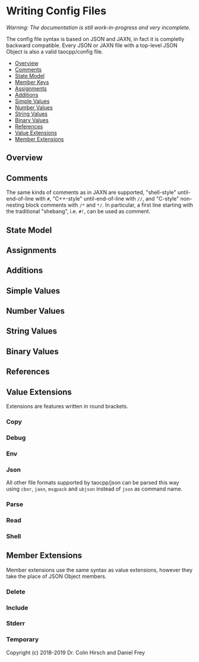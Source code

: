 # Writing Config Files

*Warning: The documentation is still work-in-progress and very incomplete.*

The config file syntax is based on JSON and JAXN, in fact it is completly backward compatible.
Every JSON or JAXN file with a top-level JSON Object is also a valid taocpp/config file.

 * [Overview](#overview)
 * [Comments](#comments)
 * [State Model](#state-model)
 * [Member Keys](#member-keys)
 * [Assignments](#assignments)
 * [Additions](#additions)
 * [Simple Values](#simple-values)
 * [Number Values](#number-values)
 * [String Values](#string-values)
 * [Binary Values](#binary-values)
 * [References](#references)
 * [Value Extensions](#value-extensions)
 * [Member Extensions](#member-extensions)

## Overview

## Comments

The same kinds of comments as in JAXN are supported, "shell-style" until-end-of-line with `#`, "C++-style" until-end-of-line with `//`, and "C-style" non-nesting block comments with `/*` and `*/`.
In particular, a first line starting with the traditional "shebang", i.e. `#!`, can be used as comment.

## State Model

## Assignments

## Additions

## Simple Values

## Number Values

## String Values

## Binary Values

## References

## Value Extensions

Extensions are features written in round brackets.

### Copy

### Debug

### Env

### Json

All other file formats supported by taocpp/json can be parsed this way using `cbor`, `jaxn`, `msgpack` and `ubjson` instead of `json` as command name.

### Parse

### Read

### Shell

## Member Extensions

Member extensions use the same syntax as value extensions, however they take the place of JSON Object members.

### Delete

### Include

### Stderr

### Temporary

Copyright (c) 2018-2019 Dr. Colin Hirsch and Daniel Frey
